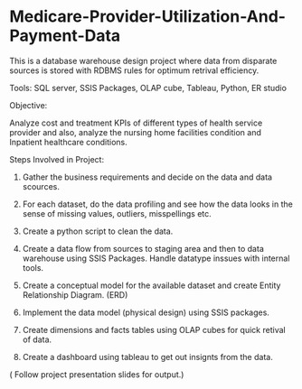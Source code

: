# Medicare-Provider-Utilization-And-Payment-Data

This is a database warehouse design project where data from disparate sources is stored with RDBMS rules for optimum retrival efficiency.

Tools: SQL server, SSIS Packages, OLAP cube, Tableau, Python, ER studio

Objective: 

Analyze cost and treatment KPIs of different types of health service provider and also, analyze the nursing home facilities condition and Inpatient healthcare conditions.

Steps Involved in Project:

1. Gather the business requirements and decide on the data and data scources. 

2. For each dataset, do the data profiling and see how the data looks in the sense of missing values, outliers, misspellings etc. 

3. Create a python script to clean the data. 

4. Create a data flow from sources to staging area and then to data warehouse using SSIS Packages. Handle datatype inssues with internal tools. 

5. Create a conceptual model for the available dataset and create Entity Relationship Diagram. (ERD) 

6. Implement the data model (physical design) using SSIS packages. 

7. Create dimensions and facts tables using OLAP cubes for quick retival of data.

8. Create a dashboard using tableau to get out insignts from the data. 

( Follow project presentation slides for output.)



